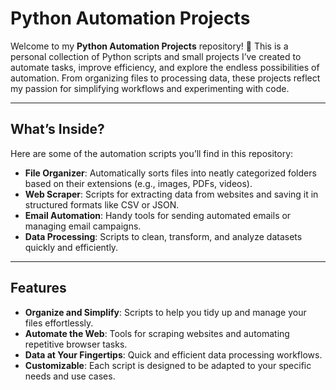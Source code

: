 # Python Automation Projects

Welcome to my **Python Automation Projects** repository! 🎉 This is a personal collection of Python scripts and small projects I’ve created to automate tasks, improve efficiency, and explore the endless possibilities of automation. From organizing files to processing data, these projects reflect my passion for simplifying workflows and experimenting with code.

---

## **What’s Inside?**

Here are some of the automation scripts you’ll find in this repository:

- **File Organizer**: Automatically sorts files into neatly categorized folders based on their extensions (e.g., images, PDFs, videos).
- **Web Scraper**: Scripts for extracting data from websites and saving it in structured formats like CSV or JSON.
- **Email Automation**: Handy tools for sending automated emails or managing email campaigns.
- **Data Processing**: Scripts to clean, transform, and analyze datasets quickly and efficiently.

---

## **Features**

- **Organize and Simplify**: Scripts to help you tidy up and manage your files effortlessly.
- **Automate the Web**: Tools for scraping websites and automating repetitive browser tasks.
- **Data at Your Fingertips**: Quick and efficient data processing workflows.
- **Customizable**: Each script is designed to be adapted to your specific needs and use cases.
